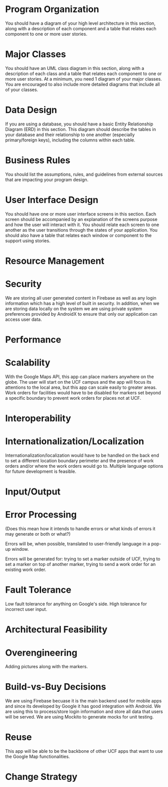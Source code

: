 # Program Organization

You should have a diagram of your high level architecture in this section, along with a description of each component and a table that relates each component to one or more user stories.

# Major Classes

You should have an UML class diagram in this section, along with a description of each class and a table that relates each component to one or more user stories. At a minimum, you need 1 diagram of your major classes. You are encouraged to also include more detailed diagrams that include all of your classes. 

# Data Design

If you are using a database, you should have a basic Entity Relationship Diagram (ERD) in this section. This diagram should describe the tables in your database and their relationship to one another (especially primary/foreign keys), including the columns within each table. 

# Business Rules

You should list the assumptions, rules, and guidelines from external sources that are impacting your program design. 

# User Interface Design

You should have one or more user interface screens in this section. Each screen should be accompanied by an explanation of the screens purpose and how the user will interact with it. You should relate each screen to one another as the user transitions through the states of your application. You should also have a table that relates each window or component to the support using stories. 

# Resource Management

# Security

We are storing all user generated content in Firebase as well as any login information which has a high level of built in security. In addition, when we are storing data locally on the system we are using private system preferences provided by AndroidX to ensure that only our application can access user data.

# Performance



# Scalability

With the Google Maps API, this app can place markers anywhere on the globe. The user will start on the UCF campus and the app will focus its attentions to the local area, but this app can scale easily to greater areas. Work orders for facilities would have to be disabled for markers set beyond a specific boundary to prevent work orders for places not at UCF. 

# Interoperability

# Internationalization/Localization

Internationalization/localization would have to be handled on the back end to set a different location boundary perimeter and the presence of work orders and/or where the work orders would go to. Multiple language options for future development is feasible. 

# Input/Output

# Error Processing

(Does this mean how it intends to handle errors or what kinds of errors it may generate or both or what?) 

Errors will be, when possible, translated to user-friendly language in a pop-up window. 

Errors will be generated for: trying to set a marker outside of UCF, trying to set a marker on top of another marker, trying to send a work order for an existing work order. 

# Fault Tolerance

Low fault tolerance for anything on Google's side. High tolerance for incorrect user input. 

# Architectural Feasibility

# Overengineering

Adding pictures along with the markers. 

# Build-vs-Buy Decisions

We are using Firebase becuase it is the main backend used for mobile apps and since its developed by Google it has good integration with Android. We are using this to process/store login information and store all data that users will be served.
We are using Mockito to generate mocks for unit testing.

# Reuse

This app will be able to be the backbone of other UCF apps that want to use the Google Map functionalities. 

# Change Strategy
